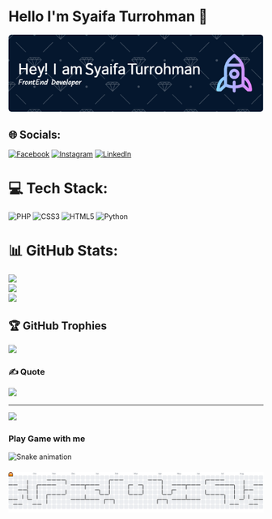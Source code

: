 # Hello I'm Syaifa Turrohman 👋

![SyaifaTurrohman](./img/github-header-image.png)
<!--
**SyaifaTurrohman/SyaifaTurrohman** is a ✨ _special_ ✨ repository because its `README.md` (this file) appears on your GitHub profile.

Here are some ideas to get you started:

- 🔭 I’m currently working on ...
- 🌱 I’m currently learning ...
- 👯 I’m looking to collaborate on ...
- 🤔 I’m looking for help with ...
- 💬 Ask me about ...
- 📫 How to reach me: ...
- 😄 Pronouns: ...
- ⚡ Fun fact: ...
-->



<!-- #### Skills
<img src="https://img.shields.io/badge/HTML5-E34F26?style=for-the-badge&logo=html5&logoColor=white."/>

<img src="https://img.shields.io/badge/LaTeX-47A141?style=for-the-badge&logo=LaTeX&logoColor=white" />

<img src="https://img.shields.io/badge/Python-FFD43B?style=for-the-badge&logo=python&logoColor=blue" />

<img src="https://img.shields.io/badge/Flutter-02569B?style=for-the-badge&logo=flutter&logoColor=white" />

<img src="https://img.shields.io/badge/CSS3-1572B6?style=for-the-badge&logo=css3&logoColor=white" />

#### Connect with me
![htttps://instagram.com/Syaifaturrohman](https://img.shields.io/badge/Instagram-E4405F?style=for-the-badge&logo=instagram&logoColor=white) ![htttps://Facebook.com/Syaifaturrohman](https://img.shields.io/badge/Facebook-1877F2?style=for-the-badge&logo=facebook&logoColor=white) ![https://www.linkedin.com/in/syaifa-turrohman-2a19a3226/](https://img.shields.io/badge/LinkedIn-0077B5?style=for-the-badge&logo=linkedin&logoColor=white) 

##### My GitHub Stats
[![Syaifa GitHub stats](https://github-readme-stats.vercel.app/api?username=SyaifaTurrohman&show_icons=true&theme=radical) -->



## 🌐 Socials:
[![Facebook](https://img.shields.io/badge/Facebook-%231877F2.svg?logo=Facebook&logoColor=white)](https://facebook.com/Syaifaturrohman) [![Instagram](https://img.shields.io/badge/Instagram-%23E4405F.svg?logo=Instagram&logoColor=white)](https://instagram.com/Syaifaturrohman) [![LinkedIn](https://img.shields.io/badge/LinkedIn-%230077B5.svg?logo=linkedin&logoColor=white)]((https://www.linkedin.com/in/syaifa-turrohman-2a19a3226/)) 

# 💻 Tech Stack:
![PHP](https://img.shields.io/badge/php-%23777BB4.svg?style=for-the-badge&logo=php&logoColor=white) ![CSS3](https://img.shields.io/badge/css3-%231572B6.svg?style=for-the-badge&logo=css3&logoColor=white) ![HTML5](https://img.shields.io/badge/html5-%23E34F26.svg?style=for-the-badge&logo=html5&logoColor=white) ![Python](https://img.shields.io/badge/python-3670A0?style=for-the-badge&logo=python&logoColor=ffdd54)
# 📊 GitHub Stats:
![](https://github-readme-stats.vercel.app/api?username=SyaifaTurrohman&theme=dark&hide_border=false&include_all_commits=false&count_private=false)<br/>
![](https://nirzak-streak-stats.vercel.app/?user=SyaifaTurrohman&theme=dark&hide_border=false)<br/>
![](https://github-readme-stats.vercel.app/api/top-langs/?username=SyaifaTurrohman&theme=dark&hide_border=false&include_all_commits=false&count_private=false&layout=compact)

## 🏆 GitHub Trophies
![](https://github-profile-trophy.vercel.app/?username=SyaifaTurrohman&theme=radical&no-frame=false&no-bg=true&margin-w=4)

### ✍️ Quote
![](https://quotes-github-readme.vercel.app/api?type=horizontal&theme=radical)

---
[![](https://visitcount.itsvg.in/api?id=SyaifaTurrohman&icon=0&color=0)](https://visitcount.itsvg.in)


### Play Game with me
<img src="https://raw.githubusercontent.com/SyaifaTurrohman/SyaifaTurrohman/output/snake.svg" alt="Snake animation" />

### 

<picture>
  <source media="(prefers-color-scheme: dark)" srcset="https://raw.githubusercontent.com/SyaifaTurrohman/SyaifaTurrohman/output/pacman-contribution-graph-dark.svg">
  <source media="(prefers-color-scheme: light)" srcset="https://raw.githubusercontent.com/SyaifaTurrohman/SyaifaTurrohman/output/pacman-contribution-graph.svg">
  <img alt="pacman contribution graph" src="https://raw.githubusercontent.com/SyaifaTurrohman/SyaifaTurrohman/output/pacman-contribution-graph.svg">
</picture>

###